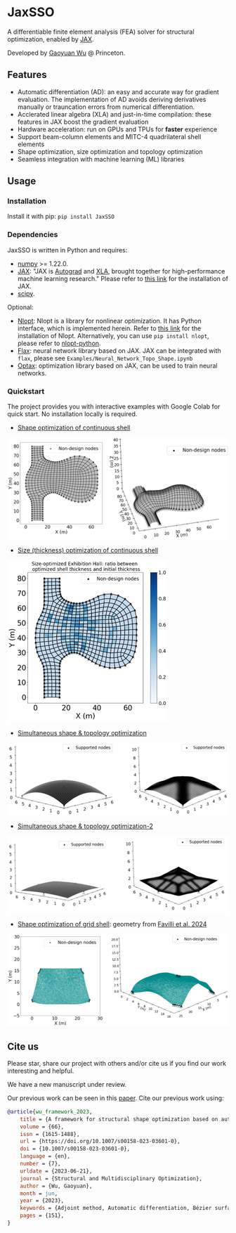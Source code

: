 # JaxSSO
A differentiable finite element analysis (FEA) solver for structural optimization, enabled by [JAX](https://github.com/google/jax).

Developed by [Gaoyuan Wu](https://gaoyuanwu.github.io/) @ Princeton.

## Features

* Automatic differentiation (AD): an easy and accurate way for gradient evaluation. The implementation of AD avoids deriving derivatives manually or trauncation errors from numerical differentiation.
* Acclerated linear algebra (XLA) and just-in-time compilation: these features in JAX boost the gradient evaluation
* Hardware acceleration: run on GPUs and TPUs for **faster** experience
* Support beam-column elements and MITC-4 quadrilateral shell elements
* Shape optimization, size optimization and topology optimization
* Seamless integration with machine learning (ML) libraries

## Usage

### Installation
Install it with pip: `pip install JaxSSO`

### Dependencies
JaxSSO is written in Python and requires:
* [numpy](https://numpy.org/doc/stable/index.html) >= 1.22.0.
* [JAX](https://jax.readthedocs.io/en/latest/index.html): "JAX is [Autograd](https://github.com/hips/autograd) and [XLA](https://www.tensorflow.org/xla), brought together for high-performance machine learning research." Please refer to [this link](https://github.com/google/jax#installation) for the installation of JAX.
* [scipy](https://scipy.org/).

Optional:
* [Nlopt](https://nlopt.readthedocs.io/en/latest/): Nlopt is a library for nonlinear optimization. It has Python interface, which is implemented herein. Refer to [this link](https://nlopt.readthedocs.io/en/latest/NLopt_Installation/) for the installation of Nlopt. Alternatively, you can use `pip install nlopt`, please refer to [
nlopt-python](https://pypi.org/project/nlopt/).
* [Flax](https://optax.readthedocs.io/en/latest/): neural network library based on JAX. JAX can be integrated with `flax`, please see `Examples/Neural_Network_Topo_Shape.ipynb`
* [Optax](https://optax.readthedocs.io/en/latest/): optimization library based on JAX, can be used to train neural networks.




### Quickstart
The project provides you with interactive examples with Google Colab for quick start. No installation locally is required. 
* [Shape optimization of continuous shell](https://colab.research.google.com/github/GaoyuanWu/JaxSSO/blob/main/Examples/Shells_Mannheim_Multihalle_Shape.ipynb)

![alt text](data/images/Shape_cont.png)

* [Size (thickness) optimization of continuous shell](https://colab.research.google.com/github/GaoyuanWu/JaxSSO/blob/main/Examples/Shells_Mannheim_Multihalle_Size.ipynb)

![title](data/images/Size.png)
* [Simultaneous shape & topology optimization](https://colab.research.google.com/github/GaoyuanWu/JaxSSO/blob/main/Examples/shells_topo_shape.ipynb)

![title](data/images/Topo_1.png)

* [Simultaneous shape & topology optimization-2](https://colab.research.google.com/github/GaoyuanWu/JaxSSO/blob/main/Examples/shells_topo_shape_2.ipynb)

![title](data/images/Topo_2.png)

* [Shape optimization of grid shell](https://colab.research.google.com/github/GaoyuanWu/JaxSSO/blob/main/Examples/Gridshell_Station_Shape.ipynb): geometry from [Favilli et al. 2024](https://github.com/cnr-isti-vclab/GeomDL4GridShell#geometric-deep-learning-for-statics-aware-grid-shells)

![alt text](data/images/Gridshell.png)


## Cite us
Please star, share our project with others and/or cite us if you find our work interesting and helpful.

We have a new manuscript under review.

Our previous work can be seen in this [paper](https://link.springer.com/article/10.1007/s00158-023-03601-0).
Cite our previous work using:
```bibtex
@article{wu_framework_2023,
	title = {A framework for structural shape optimization based on automatic differentiation, the adjoint method and accelerated linear algebra},
	volume = {66},
	issn = {1615-1488},
	url = {https://doi.org/10.1007/s00158-023-03601-0},
	doi = {10.1007/s00158-023-03601-0},
	language = {en},
	number = {7},
	urldate = {2023-06-21},
	journal = {Structural and Multidisciplinary Optimization},
	author = {Wu, Gaoyuan},
	month = jun,
	year = {2023},
	keywords = {Adjoint method, Automatic differentiation, Bézier surface, Form finding, JAX, Shape optimization, Shell structure},
	pages = {151},
}


```
